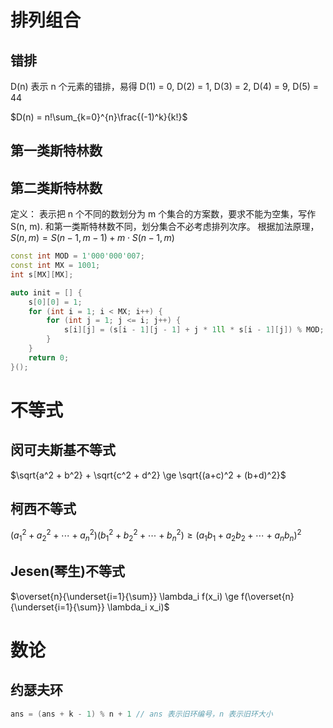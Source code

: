 # 排列组合

## 错排

D(n) 表示 n 个元素的错排，易得 D(1) = 0, D(2) = 1, D(3) = 2, D(4) = 9, D(5) = 44

$D(n) = n!\sum_{k=0}^{n}\frac{(-1)^k}{k!}$


## 第一类斯特林数




## 第二类斯特林数

定义： 表示把 n 个不同的数划分为 m 个集合的方案数，要求不能为空集，写作 S(n, m).
和第一类斯特林数不同，划分集合不必考虑排列次序。
根据加法原理，$S(n, m) = S(n-1, m-1) + m \cdot S(n-1, m)$

```cpp []
const int MOD = 1'000'000'007;
const int MX = 1001;
int s[MX][MX];

auto init = [] {
    s[0][0] = 1;
    for (int i = 1; i < MX; i++) {
        for (int j = 1; j <= i; j++) {
            s[i][j] = (s[i - 1][j - 1] + j * 1ll * s[i - 1][j]) % MOD;
        }
    }
    return 0;
}();
```




# 不等式

## 闵可夫斯基不等式

$\sqrt{a^2 + b^2} + \sqrt{c^2 + d^2} \ge \sqrt{(a+c)^2 + (b+d)^2}$

## 柯西不等式

$(a_1^2 + a_2^2 + \cdots + a_n^2) (b_1^2 + b_2^2 + \cdots + b_n^2) \ge (a_1b_1 + a_2b_2 + \cdots + a_nb_n)^2$

## Jesen(琴生)不等式

$\overset{n}{\underset{i=1}{\sum}} \lambda_i f(x_i) \ge f(\overset{n}{\underset{i=1}{\sum}} \lambda_i x_i)$


# 数论

## 约瑟夫环
```cpp []
ans = (ans + k - 1) % n + 1 // ans 表示旧环编号，n 表示旧环大小
```
